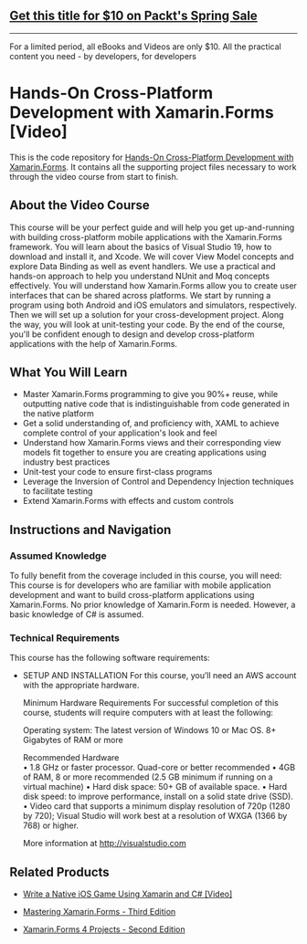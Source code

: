 ## [Get this title for $10 on Packt's Spring Sale](https://www.packt.com/V16220?utm_source=github&utm_medium=packt-github-repo&utm_campaign=spring_10_dollar_2022)
-----
For a limited period, all eBooks and Videos are only $10. All the practical content you need \- by developers, for developers

# Hands-On Cross-Platform Development with Xamarin.Forms [Video]
This is the code repository for [Hands-On Cross-Platform Development with Xamarin.Forms](https://www.packtpub.com/mobile/hands-on-cross-platform-development-with-xamarin-forms-video). It contains all the supporting project files necessary to work through the video course from start to finish.
## About the Video Course
This course will be your perfect guide and will help you get up-and-running with building cross-platform mobile applications with the Xamarin.Forms framework.
You will learn about the basics of Visual Studio 19, how to download and install it, and Xcode. We will cover View Model concepts and explore Data Binding as well as event handlers. We use a practical and hands-on approach to help you understand NUnit and Moq concepts effectively. You will understand how Xamarin.Forms allow you to create user interfaces that can be shared across platforms.
We start by running a program using both Android and iOS emulators and simulators, respectively. Then we will set up a solution for your cross-development project. Along the way, you will look at unit-testing your code.
By the end of the course, you'll be confident enough to design and develop cross-platform applications with the help of Xamarin.Forms.			

<H2>What You Will Learn</H2>
<DIV class=book-info-will-learn-text>
<UL>
<LI>Master Xamarin.Forms programming to give you 90%+ reuse, while outputting native code that is indistinguishable from code generated in the native platform
<LI>Get a solid understanding of, and proficiency with, XAML to achieve complete control of your application's look and feel
<LI>Understand how Xamarin.Forms views and their corresponding view models fit together to ensure you are creating applications using industry best practices
<LI>Unit-test your code to ensure first-class programs
<LI>Leverage the Inversion of Control and Dependency Injection techniques to facilitate testing
<LI>Extend Xamarin.Forms with effects and custom controls	</LI></UL></DIV>

## Instructions and Navigation
### Assumed Knowledge
To fully benefit from the coverage included in this course, you will need:<br/>
This course is for developers who are familiar with mobile application development and want to build cross-platform applications using Xamarin.Forms.
No prior knowledge of Xamarin.Form is needed. However, a basic knowledge of C# is assumed.

### Technical Requirements
This course has the following software requirements:<br/>
<UL><LI>SETUP AND INSTALLATION
For this course, you’ll need an AWS account with the appropriate hardware.

Minimum Hardware Requirements
For successful completion of this course, students will require computers with at least the following: 

Operating system: The latest version of Windows 10 or Mac OS.
8+ Gigabytes of RAM or more
 	 
Recommended Hardware	
•	1.8 GHz or faster processor. Quad-core or better recommended
•	4GB of RAM, 8 or more recommended (2.5 GB minimum if running on a virtual machine)
•	Hard disk space:  50+ GB of available space.
•	Hard disk speed: to improve performance, install on a solid state drive (SSD).
•	Video card that supports a minimum display resolution of 720p (1280 by 720); Visual Studio will work best at a resolution of WXGA (1366 by 768) or higher.


More information at http://visualstudio.com
</LI></UL>

## Related Products
* [Write a Native iOS Game Using Xamarin and C# [Video]](https://www.packtpub.com/web-development/write-native-ios-game-using-xamarin-and-c-video)

* [Mastering Xamarin.Forms - Third Edition](https://www.packtpub.com/mobile/mastering-xamarin-forms-third-edition)

* [Xamarin.Forms 4 Projects - Second Edition](https://www.packtpub.com/mobile/xamarin-forms-4-projects-second-edition)
